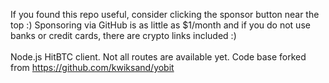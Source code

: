 If you found this repo useful, consider clicking the sponsor button near the top :) Sponsoring via GitHub is as little as $1/month and if you do not use banks or credit cards, there are crypto links included :)<br /><br />
Node.js HitBTC client. Not all routes are available yet. Code base forked from https://github.com/kwiksand/yobit
